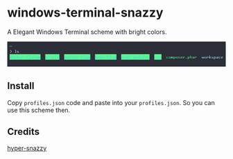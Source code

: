 # windows-terminal-snazzy
A Elegant Windows Terminal scheme with bright colors.

![preview](https://github.com/rikusen0335/windows-terminal-snazzy/blob/master/SnapCrab_NoName_2019-7-31_21-4-50_No-00.png?raw=true)

## Install
Copy `profiles.json` code and paste into your `profiles.json`.
So you can use this scheme then.

## Credits
[hyper-snazzy](https://github.com/sindresorhus/hyper-snazzy)
